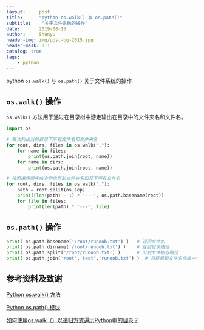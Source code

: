 ```yaml
---
layout:     post
title:      "python os.walk() 与 os.path()"
subtitle:    "关于文件系统的操作"
date:       2019-08-15
author:     Shunyu
header-img: img/post-bg-2015.jpg
header-mask: 0.1
catalog: true
tags:
    - python
---
```




python `os.walk()` 与 `os.path()` 关于文件系统的操作



## `os.walk()` 操作

`os.walk()` 方法用于通过在目录树中游走输出在目录中的文件夹名和文件名。

```python
import os

# 每次列出当前目录下所有文件名和文件夹名
for root, dirs, files in os.walk("."):
    for name in files:
        print(os.path.join(root, name))
    for name in dirs:
        print(os.path.join(root, name))

# 按照遍历顺序依次列出当前文件夹名和其下所有文件名
for root, dirs, files in os.walk("."):
    path = root.split(os.sep)
    print((len(path) - 1) * '---', os.path.basename(root))
    for file in files:
        print(len(path) * '---', file)
```



## `os.path()` 操作

```python
print( os.path.basename('/root/runoob.txt') )   # 返回文件名
print( os.path.dirname('/root/runoob.txt') )    # 返回目录路径
print( os.path.split('/root/runoob.txt') )      # 分割文件名与路径
print( os.path.join('root','test','runoob.txt') )  # 将目录和文件名合成一个路径
```





## 参考资料及致谢

[Python os.walk() 方法](https://www.runoob.com/python/os-walk.html)

[Python os.path() 模块](https://www.runoob.com/python/python-os-path.html)

[如何使用os.walk（）以递归方式遍历Python中的目录？](https://cloud.tencent.com/developer/ask/49191)